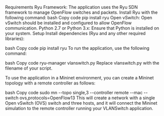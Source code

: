 Requirements
Ryu Framework: The application uses the Ryu SDN framework to manage OpenFlow switches and packets.
Install Ryu with the following command:
bash
Copy code
pip install ryu
Open vSwitch: Open vSwitch should be installed and configured to allow OpenFlow communication.
Python 2.7 or Python 3.x: Ensure that Python is installed on your system.
Setup
Install dependencies (Ryu and any other required libraries):

bash
Copy code
pip install ryu
To run the application, use the following command:

bash
Copy code
ryu-manager vlanswitch.py
Replace vlanswitch.py with the filename of your script.

To use the application in a Mininet environment, you can create a Mininet topology with a remote controller as follows:

bash
Copy code
sudo mn --topo single,3 --controller remote --mac --switch ovs,protocols=OpenFlow13
This will create a network with a single Open vSwitch (OVS) switch and three hosts, and it will connect the Mininet simulation to the remote controller running your VLANSwitch application.
